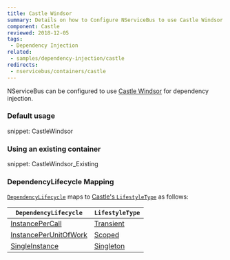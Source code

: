 ```yaml
---
title: Castle Windsor
summary: Details on how to Configure NServiceBus to use Castle Windsor for dependency injection. Includes usage examples as well as lifecycle mappings.
component: Castle
reviewed: 2018-12-05
tags:
 - Dependency Injection
related:
 - samples/dependency-injection/castle
redirects:
 - nservicebus/containers/castle
---
```



NServiceBus can be configured to use [Castle Windsor](https://github.com/castleproject/Windsor) for dependency injection.


### Default usage

snippet: CastleWindsor


### Using an existing container

snippet: CastleWindsor_Existing


### DependencyLifecycle Mapping

[`DependencyLifecycle`](/nservicebus/dependency-injection/#internally-managed-mode-built-in-default-container) maps to [Castle's `LifestyleType`](https://github.com/castleproject/Windsor/blob/master/docs/lifestyles.md) as follows:


| `DependencyLifecycle`                                                                                             | `LifestyleType`                                                                           |
|-----------------------------------------------------------------------------------------------------------------|------------------------------------------------------------------------------------------------|
| [InstancePerCall](/nservicebus/dependency-injection/#internally-managed-mode-built-in-default-container-instance-per-call) | [Transient](https://github.com/castleproject/Windsor/blob/master/docs/lifestyles.md#transient) |
| [InstancePerUnitOfWork](/nservicebus/dependency-injection/#internally-managed-mode-built-in-default-container-instance-per-unit-of-work)                    | [Scoped](https://github.com/castleproject/Windsor/blob/master/docs/lifestyles.md#scoped)       |
| [SingleInstance](/nservicebus/dependency-injection/#internally-managed-mode-built-in-default-container-single-instance)                                  | [Singleton](https://github.com/castleproject/Windsor/blob/master/docs/lifestyles.md#singleton) |
